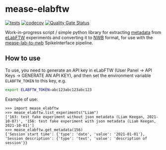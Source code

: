 # mease-elabftw

[![tests](https://github.com/ssciwr/mease-elabftw/workflows/Tests/badge.svg)](https://github.com/ssciwr/mease-elabftw/actions?query=workflow%3ATests)
[![codecov](https://codecov.io/gh/ssciwr/mease-elabftw/branch/main/graph/badge.svg?token=xJTHCFXzrz)](https://codecov.io/gh/ssciwr/mease-elabftw)
[![Quality Gate Status](https://sonarcloud.io/api/project_badges/measure?project=ssciwr_mease-elabftw&metric=alert_status)](https://sonarcloud.io/dashboard?id=ssciwr_mease-elabftw)

Work-in-progress script / simple python library for extracting
[metadata](https://doc.elabftw.net/metadata.html) from
[eLabFTW](https://www.elabftw.net/) experiments and converting it to
[NWB](https://nwb-schema.readthedocs.io/en/latest/) format, for use with
the [mease-lab-to-nwb](https://github.com/ssciwr/mease-lab-to-nwb) SpikeInterface pipeline.

## How to use

To use, you need to generate an API key in eLabFTW (User Panel -> API Keys -> GENERATE AN API KEY),
and then set the environment variable `ELABFTW_TOKEN` to this key, e.g.

```bash
export ELABFTW_TOKEN=abc123abc123abc123
```

Example of use:

```pycon
>>> import mease_elabftw
>>> mease_elabftw.list_experiments("Liam")
['163: test fake experiment without json metadata (Liam Keegan, 2021-10-07)', '156: test fake experiment with json metadata (Liam Keegan, 2021-10-01)']
>>> mease_elabftw.get_metadata(156)
{'Session start time': {'type': 'date', 'value': '2021-01-01'}, 'Session description': {'type': 'text', 'value': 'description of session'}}
```
